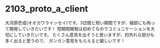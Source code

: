 # 2103_proto_a_client
大河原壱成(オオカワライッセイ)です。3日間と短い期間ですが、細部にも拘って開発していきたいです！
短期間開発は初めてなのでコミュニケーションを大切にしていきたいです。
たくさん意見を出そうと思いますが、的外れな部分も多く出ると思うので、
ガンガン意見をもらえると嬉しいです！